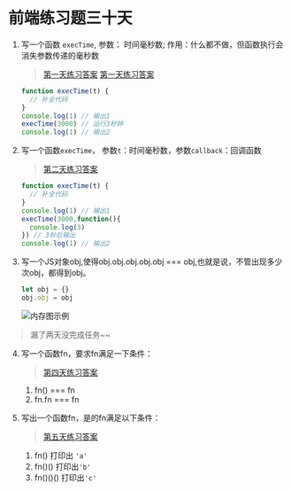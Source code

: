 # 前端练习题三十天

1. 写一个函数 `execTime`, 参数： 时间毫秒数; 作用：什么都不做，但函数执行会消失参数传递的毫秒数
    > [第一天练习答案](https://coding.net/u/mzfs/p/PracticeForThirtyDay/git/blob/master/js/1.js?public=true)
    > [第一天练习答案](js/1.js)

    ```javaScript
    function execTime(t) {
      // 补全代码
    }
    console.log(1) // 输出1
    execTime(3000) // 运行3秒钟
    console.log(1) // 输出2

    ```


2. 写一个函数`execTime`， 参数`t`：时间毫秒数，参数`callback`：回调函数

    > [第二天练习答案](https://coding.net/u/mzfs/p/PracticeForThirtyDay/git/blob/master/js/2.js?public=true)
    ```javaScript
    function execTime(t) {
      // 补全代码
    }
    console.log(1) // 输出1
    execTime(3000,function(){
      console.log(3)
    }) // 3秒后输出
    console.log(1) // 输出2
    ```

3. 写一个JS对象obj,使得obj.obj.obj.obj.obj === obj,也就是说，不管出现多少次obj，都得到obj。

    ```javaScript
    let obj = {}
    obj.obj = obj
    ```
   ![内存图示例](https://ws1.sinaimg.cn/large/812ebe37gy1fqy7imnll8j20c10h8mx6.jpg)

> 漏了两天没完成任务~~



4. 写一个函数fn，要求fn满足一下条件：
    > [第四天练习答案](https://coding.net/u/mzfs/p/PracticeForThirtyDay/git/blob/master/js/4.js?public=true)
    1. fn() === fn
    2. fn.fn === fn


5. 写出一个函数fn，是的fn满足以下条件：
    > [第五天练习答案](https://coding.net/u/mzfs/p/PracticeForThirtyDay/git/blob/master/js/5.js?public=true)
    1. fn() 打印出 `'a'`
    2. fn()() 打印出`'b'`
    3. fn()()() 打印出`'c'`